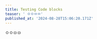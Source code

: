 ```yaml
---
title: Testing Code blocks
teaser: ' ㅇㅇㅁㅁ'
published_at: '2024-08-28T15:06:20.171Z'
---
```

<p></p><p>ㅇㅇㅁㅁ</p>

